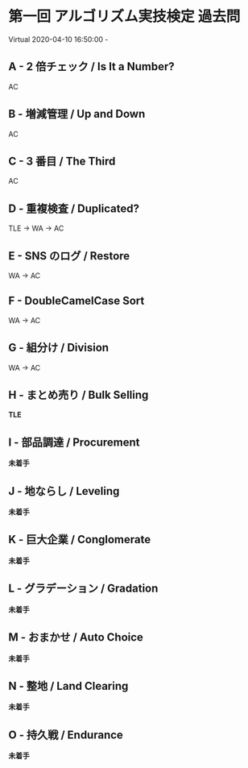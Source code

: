 #   第一回 アルゴリズム実技検定 過去問

Virtual 2020-04-10 16:50:00 -

##  A - 2 倍チェック / Is It a Number?

AC

##  B - 増減管理 / Up and Down

AC

##  C - 3 番目 / The Third

AC

##  D - 重複検査 / Duplicated?

TLE -> WA -> AC

##  E - SNS のログ / Restore

WA -> AC

##  F - DoubleCamelCase Sort

WA -> AC

##  G - 組分け / Division

WA -> AC

##  H - まとめ売り / Bulk Selling

**TLE**

##  I - 部品調達 / Procurement

**未着手**

##  J - 地ならし / Leveling

**未着手**

##  K - 巨大企業 / Conglomerate

**未着手**

##  L - グラデーション / Gradation

**未着手**

##  M - おまかせ / Auto Choice

**未着手**

##  N - 整地 / Land Clearing

**未着手**

##  O - 持久戦 / Endurance

**未着手**
